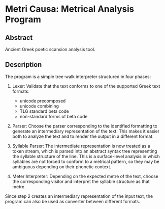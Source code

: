 # Metri Causa: Metrical Analysis Program

## Abstract

Ancient Greek poetic scansion analysis tool.

## Description

The program is a simple tree-walk interpreter structured in four phases:

1. Lexer: Validate that the text conforms to one of the supported Greek text formats:
    - unicode precomposed
    - unicode combining
    - TLG standard beta code
    - non-standard forms of beta code

2. Parser: Choose the parser corresponding to the identified formatting to generate an intermediary representation of the text. This makes it easier both to analyze the text and to render the output in a different format.

3. Syllable Parser: The intermediate representation is now treated as a token stream, which is parsed into an abstract syntax tree representing the syllable structure of the line. This is a surface-level analysis in which syllables are not forced to conform to a metrical pattern, so they may be ambiguous depending on their phonetic context.

4. Meter Interpreter: Depending on the expected metre of the text, choose the corresponding visitor and interpret the syllable structure as that metre.

Since step 2 creates an intermediary representation of the input text, the program can also be used as converter between different formats.
